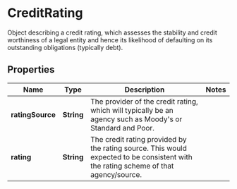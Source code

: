 

# CreditRating

Object describing a credit rating,  which assesses the stability and credit worthiness of a legal entity  and hence its likelihood of defaulting on its outstanding obligations (typically debt).

## Properties

Name | Type | Description | Notes
------------ | ------------- | ------------- | -------------
**ratingSource** | **String** | The provider of the credit rating, which will typically be an agency such as Moody&#39;s or Standard and Poor. | 
**rating** | **String** | The credit rating provided by the rating source. This would expected to be consistent with the rating scheme of that agency/source. | 



